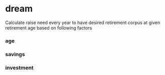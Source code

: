 # dream

Calculate raise need every year to have desired retirement corpus at given retirement age based on following factors
### age
### savings
### investment

